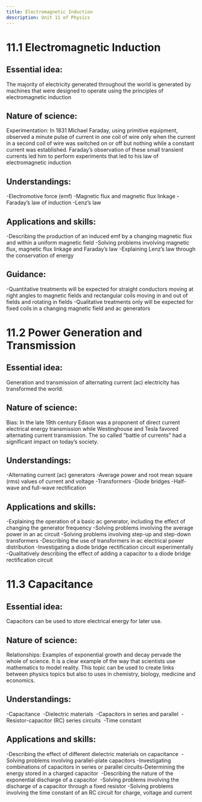 ```yaml
---
title: Electromagnetic Induction
description: Unit 11 of Physics
---
```


# 11.1 Electromagnetic Induction 

## Essential idea: 
The majority of electricity generated throughout the world is generated by machines that were designed to operate using the principles of electromagnetic induction

## Nature of science: 
Experimentation: In 1831 Michael Faraday, using primitive equipment, observed a minute pulse of current in one coil of wire only when the current in a second coil of wire was switched on or off but nothing while a constant current was established. Faraday’s observation of these small transient currents led him to perform experiments that led to his law of electromagnetic induction

## Understandings: 
-Electromotive force (emf) 
-Magnetic flux and magnetic flux linkage 
-Faraday’s law of induction 
-Lenz’s law 

## Applications and skills: 
-Describing the production of an induced emf by a changing magnetic flux and within a uniform magnetic field 
-Solving problems involving magnetic flux, magnetic flux linkage and Faraday’s law 
-Explaining Lenz’s law through the conservation of energy

## Guidance: 
-Quantitative treatments will be expected for straight conductors moving at right angles to magnetic fields and rectangular coils moving in and out of fields and rotating in fields 
-Qualitative treatments only will be expected for fixed coils in a changing magnetic field and ac generators

# 11.2 Power Generation and Transmission
## Essential idea: 
Generation and transmission of alternating current (ac) electricity has transformed the world.

## Nature of science: 
Bias: In the late 19th century Edison was a proponent of direct current electrical energy transmission while Westinghouse and Tesla favored alternating current transmission. The so called “battle of currents” had a significant impact on today’s society.

## Understandings: 
-Alternating current (ac) generators 
-Average power and root mean square (rms) values of current and voltage 
-Transformers 
-Diode bridges 
-Half-wave and full-wave rectification 

## Applications and skills: 
-Explaining the operation of a basic ac generator, including the effect of changing the generator frequency 
-Solving problems involving the average power in an ac circuit 
-Solving problems involving step-up and step-down transformers 
-Describing the use of transformers in ac electrical power distribution 
-Investigating a diode bridge rectification circuit experimentally 
-Qualitatively describing the effect of adding a capacitor to a diode bridge rectification circuit 

# 11.3 Capacitance 

## Essential idea:  
Capacitors can be used to store electrical energy for later use.​

## Nature of science: 
Relationships: Examples of exponential growth and decay pervade the whole of science. It is a clear example of the way that scientists use mathematics to model reality. This topic can be used to create links between physics topics but also to uses in chemistry, biology, medicine and economics.

## Understandings: ​
-Capacitance ​
-Dielectric materials ​
-Capacitors in series and parallel ​
-Resistor-capacitor (RC) series circuits ​
-Time constant 

## Applications and skills: ​
-Describing the effect of different dielectric materials on capacitance ​
-Solving problems involving parallel-plate capacitors ​
-Investigating combinations of capacitors in series or parallel circuits ​
-Determining the energy stored in a charged capacitor ​
-Describing the nature of the exponential discharge of a capacitor ​
-Solving problems involving the discharge of a capacitor through a fixed resistor ​
-Solving problems involving the time constant of an RC circuit for charge, voltage and current
